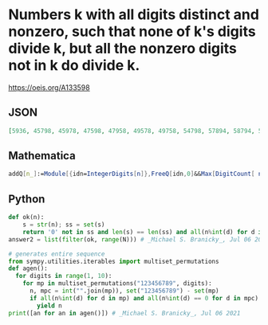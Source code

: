 # Numbers k with all digits distinct and nonzero, such that none of k's digits divide k, but all the nonzero digits not in k do divide k\.
https://oeis.org/A133598
## JSON
```JSON
[5936, 45798, 45978, 47598, 47958, 49578, 49758, 54798, 57894, 58794, 58974, 59478, 59836, 59874, 74598, 74958, 75498, 78594, 78954, 79458, 79854, 85794, 87594, 87954, 89574, 94578, 94758, 95478, 95874, 97458, 97854, 98754, 346598, 358694]
```
## Mathematica
```Mathematica
addQ[n_]:=Module[{idn=IntegerDigits[n]},FreeQ[idn,0]&&Max[DigitCount[ n]] == 1&&Union[Divisible[n,idn]]=={False}&&And@@Divisible[n,Complement[ Range[ 9],idn]]]; Select[Range[400000],addQ] (* _Harvey P. Dale_, Oct 25 2017 *)
```
## Python
```Python
def ok(n):
    s = str(n); ss = set(s)
    return '0' not in ss and len(s) == len(ss) and all(n%int(d) for d in ss) and all(n%int(d) == 0 for d in set("123456789")-ss)
answer2 = list(filter(ok, range(N))) # _Michael S. Branicky_, Jul 06 2021
```
```Python
# generates entire sequence
from sympy.utilities.iterables import multiset_permutations
def agen():
  for digits in range(1, 10):
    for mp in multiset_permutations("123456789", digits):
      n, mpc = int("".join(mp)), set("123456789") - set(mp)
      if all(n%int(d) for d in mp) and all(n%int(d) == 0 for d in mpc):
        yield n
print([an for an in agen()]) # _Michael S. Branicky_, Jul 06 2021
```
